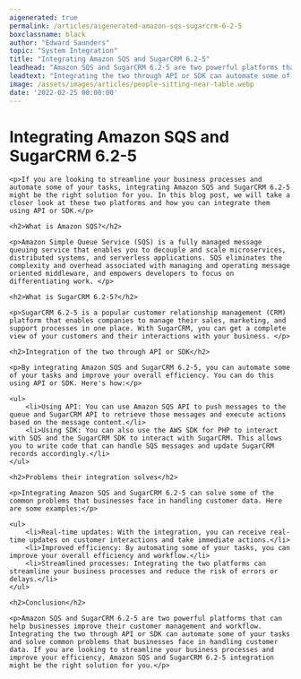 ```yaml
---
aigenerated: true
permalink: /articles/aigenerated-amazon-sqs-sugarcrm-6-2-5
boxclassname: black
author: "Edward Saunders"
topic: "System Integration"
title: "Integrating Amazon SQS and SugarCRM 6.2-5"
leadhead: "Amazon SQS and SugarCRM 6.2-5 are two powerful platforms that can help businesses improve their customer management and workflow"
leadtext: "Integrating the two through API or SDK can automate some of your tasks and solve common problems that businesses face in handling customer data. If you are looking to streamline your business processes and improve your efficiency, Amazon SQS and SugarCRM 6.2-5 integration might be the right solution for you."
image: /assets/images/articles/people-sitting-near-table.webp
date: '2022-02-25 00:00:00'
---
```

<div class="arttext">
	<h1>Integrating Amazon SQS and SugarCRM 6.2-5</h1>

	<p>If you are looking to streamline your business processes and automate some of your tasks, integrating Amazon SQS and SugarCRM 6.2-5 might be the right solution for you. In this blog post, we will take a closer look at these two platforms and how you can integrate them using API or SDK.</p>

	<h2>What is Amazon SQS?</h2>

	<p>Amazon Simple Queue Service (SQS) is a fully managed message queuing service that enables you to decouple and scale microservices, distributed systems, and serverless applications. SQS eliminates the complexity and overhead associated with managing and operating message oriented middleware, and empowers developers to focus on differentiating work. </p>

	<h2>What is SugarCRM 6.2-5?</h2>

	<p>SugarCRM 6.2-5 is a popular customer relationship management (CRM) platform that enables companies to manage their sales, marketing, and support processes in one place. With SugarCRM, you can get a complete view of your customers and their interactions with your business. </p>

	<h2>Integration of the two through API or SDK</h2>

	<p>By integrating Amazon SQS and SugarCRM 6.2-5, you can automate some of your tasks and improve your overall efficiency. You can do this using API or SDK. Here's how:</p>

	<ul>
		<li>Using API: You can use Amazon SQS API to push messages to the queue and SugarCRM API to retrieve those messages and execute actions based on the message content.</li>
		<li>Using SDK: You can also use the AWS SDK for PHP to interact with SQS and the SugarCRM SDK to interact with SugarCRM. This allows you to write code that can handle SQS messages and update SugarCRM records accordingly.</li>
	</ul>

	<h2>Problems their integration solves</h2>

	<p>Integrating Amazon SQS and SugarCRM 6.2-5 can solve some of the common problems that businesses face in handling customer data. Here are some examples:</p>

	<ul>
		<li>Real-time updates: With the integration, you can receive real-time updates on customer interactions and take immediate actions.</li>
		<li>Improved efficiency: By automating some of your tasks, you can improve your overall efficiency and workflow.</li>
		<li>Streamlined processes: Integrating the two platforms can streamline your business processes and reduce the risk of errors or delays.</li>
	</ul>

	<h2>Conclusion</h2>

	<p>Amazon SQS and SugarCRM 6.2-5 are two powerful platforms that can help businesses improve their customer management and workflow. Integrating the two through API or SDK can automate some of your tasks and solve common problems that businesses face in handling customer data. If you are looking to streamline your business processes and improve your efficiency, Amazon SQS and SugarCRM 6.2-5 integration might be the right solution for you.</p>

</div>